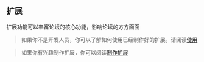 ## 扩展

扩展功能可以丰富论坛的核心功能，影响论坛的方方面面

>如果你不是开发人员，你可以了解如何使用已经制作好的扩展。请阅读[使用](/extension/use)


>如果你有兴趣制作扩展，你可以阅读[制作扩展](/extension/write)


